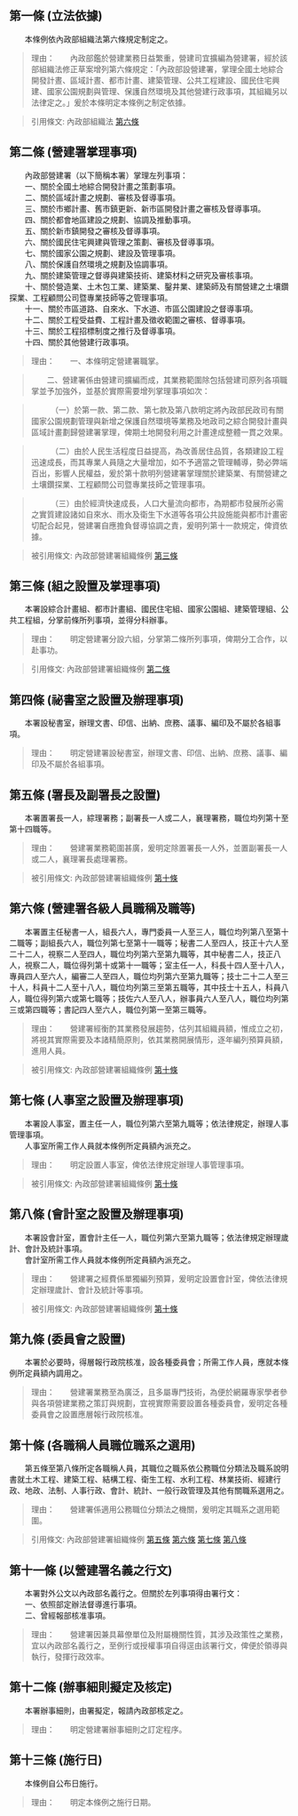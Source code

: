 第一條 (立法依據)
-----------------
　　本條例依內政部組織法第六條規定制定之。  
> 理由：　　內政部鑑於營建業務日益繁重，營建司宜擴編為營建署，經於該部組織法修正草案增列第六條規定：「內政部設營建署，掌理全國土地綜合開發計晝、區域計晝、都市計畫、建築管理、公共工程建設、國民住宅興建、國家公園規劃與管理、保護自然環境及其他營建行政事項，其組織另以法律定之。」爰於本條明定本條例之制定依據。

> 引用條文: 內政部組織法 [第六條](1011#第六條-營建署之設置)



第二條 (營建署掌理事項)
-----------------------
　　內政部營建署（以下簡稱本署）掌理左列事項：  
　　一、關於全國土地綜合開發計畫之策劃事項。  
　　二、關於區域計畫之規劃、審核及督導事項。  
　　三、關於市鄉計畫、舊市鎮更新、新市區開發計畫之審核及督導事項。  
　　四、關於都會地區建設之規劃、協調及推動事項。  
　　五、關於新市鎮開發之審核及督導事項。  
　　六、關於國民住宅興建與管理之策劃、審核及督導事項。  
　　七、關於國家公園之規劃、建設及管理事項。  
　　八、關於保護自然環境之規劃及協調事項。  
　　九、關於建築管理之督導與建築技術、建築材料之研究及審核事項。  
　　十、關於營造業、土木包工業、建築業、鑿井業、建築師及有關營建之土壤鑽探業、工程顧問公司暨專業技師等之管理事項。  
　　十一、關於市區道路、自來水、下水道、市區公園建設之督導事項。  
　　十二、關於工程受益費、工程計畫及徵收範圍之審核、督導事項。  
　　十三、關於工程招標制度之推行及督導事項。  
　　十四、關於其他營建行政事項。  
> 理由：　　一、本條明定營建署職掌。

> 　　二、營建署係由營建司擴編而成，其業務範圍除包括營建司原列各項職掌並予加強外，並基於實際需要增列掌理事項如次：

> 　　　（一）於第一款、第二款、第七款及第八款明定將內政部民政司有關國家公園規劃管理與新增之保護自然環境等業務及地政司之綜合開發計畫與區域計畫劃歸營建署掌理，俾期土地開發利用之計畫達成整體一貫之效果。

> 　　　（二）由於人民生活程度日益提高，為改善居住品質，各類建設工程迅速成長，而其專業人員隨之大量增加，如不予適當之管理輔導，勢必弊端百出，影響人民權益，爰於第十款明列營建署掌理關於建築業、有關營建之土壤鑽探業、工程顧問公司暨專業技師之管理事項。

> 　　　（三）由於經濟快速成長，人口大量流向都市，為期都市發展所必需之實質建設諸如自來水、雨水及衛生下水道等各項公共設施能與都市計畫密切配合起見，營建署自應擔負督導協調之責，爰明列第十一款規定，俾資依據。

> 被引用條文: 內政部營建署組織條例 [第三條](1102#第三條-組之設置及掌理事項)



第三條 (組之設置及掌理事項)
---------------------------
　　本署設綜合計畫組、都市計畫組、國民住宅組、國家公園組、建築管理組、公共工程組，分掌前條所列事項，並得分科辦事。  
> 理由：　　明定營建署分設六組，分掌第二條所列事項，俾期分工合作，以赴事功。

> 引用條文: 內政部營建署組織條例 [第二條](1102#第二條-營建署掌理事項)



第四條 (祕書室之設置及辦理事項)
-------------------------------
　　本署設秘書室，辦理文書、印信、出納、庶務、議事、編印及不屬於各組事項。  
> 理由：　　明定營建署設秘書室，辦理文書、印信、出納、庶務、議事、編印及不屬於各組事項。



第五條 (署長及副署長之設置)
---------------------------
　　本署置署長一人，綜理署務；副署長一人或二人，襄理署務，職位均列第十至第十四職等。  
> 理由：　　營建署業務範圍甚廣，爰明定除置署長一人外，並置副署長一人或二人，襄理署長處理署務。

> 被引用條文: 內政部營建署組織條例 [第十條](1102#第十條-各職稱人員職位職系之選用)



第六條 (營建署各級人員職稱及職等)
---------------------------------
　　本署置主任秘書一人，組長六人，專門委員一人至三人，職位均列第八至第十二職等；副組長六人，職位列第七至第十一職等；秘書二人至四人，技正十六人至二十二人，視察二人至四人，職位均列第六至第九職等，其中秘書二人，技正八人，視察二人，職位得列第十或第十一職等；室主任一人，科長十四人至十八人，專員四人至六人，編審二人至四人，職位均列第六至第九職等；技士二十二人至三十人，科員十二人至十八人，職位均列第三至第五職等，其中技士十五人，科員八人，職位得列第六或第七職等；技佐六人至八人，辦事員六人至八人，職位均列第三或第四職等；書記四人至六人，職位列第一至第三職等。  
> 理由：　　營建署經衡酌其業務發展趨勢，估列其組織員額，惟成立之初，將視其實際需要及本諸精簡原則，依其業務開展情形，逐年編列預算員額，進用人員。

> 被引用條文: 內政部營建署組織條例 [第十條](1102#第十條-各職稱人員職位職系之選用)



第七條 (人事室之設置及辦理事項)
-------------------------------
　　本署設人事室，置主任一人，職位列第六至第九職等；依法律規定，辦理人事管理事項。  
　　人事室所需工作人員就本條例所定員額內派充之。  
> 理由：　　明定設置人事室，俾依法律規定辦理人事管理事項。

> 被引用條文: 內政部營建署組織條例 [第十條](1102#第十條-各職稱人員職位職系之選用)



第八條 (會計室之設置及辦理事項)
-------------------------------
　　本署設會計室，置會計主任一人，職位列第六至第九職等；依法律規定辦理歲計、會計及統計事項。  
　　會計室所需工作人員就本條例所定員額內派充之。  
> 理由：　　營建署之經費係單獨編列預算，爰明定設置會計室，俾依法律規定辦理歲計、會計及統計等事項。

> 被引用條文: 內政部營建署組織條例 [第十條](1102#第十條-各職稱人員職位職系之選用)



第九條 (委員會之設置)
---------------------
　　本署於必要時，得層報行政院核准，設各種委員會；所需工作人員，應就本條例所定員額內調用之。  
> 理由：　　營建署業務至為廣泛，且多屬專門技術，為便於網羅專家學者參與各項營建業務之策訂與規劃，宜視實際需要設置各種委員會，爰明定各種委員會之設置應層報行政院核准。



第十條 (各職稱人員職位職系之選用)
---------------------------------
　　第五條至第八條所定各職稱人員，其職位之職系依公務職位分類法及職系說明書就土木工程、建築工程、結構工程、衛生工程、水利工程、林業技術、經建行政、地政、法制、人事行政、會計、統計、一般行政管理及其他有關職系選用之。  
> 理由：　　營建署係適用公務職位分類法之機關，爰明定其職系之選用範圍。

> 引用條文: 內政部營建署組織條例 [第五條](1102#第五條-署長及副署長之設置) [第六條](1102#第六條-營建署各級人員職稱及職等) [第七條](1102#第七條-人事室之設置及辦理事項) [第八條](1102#第八條-會計室之設置及辦理事項)



第十一條 (以營建署名義之行文)
-----------------------------
　　本署對外公文以內政部名義行之。但關於左列事項得由署行文：  
　　一、依照部定辦法督導進行事項。  
　　二、曾經報部核准事項。  
> 理由：　　營建署因兼具幕僚單位及附屬機關性質，其涉及政策性之業務，宜以內政部名義行之，至例行或授權事項自得逕由該署行文，俾便於領導與執行，發揮行政效率。



第十二條 (辦事細則擬定及核定)
-----------------------------
　　本署辦事細則，由署擬定，報請內政部核定之。  
> 理由：　　明定營建署辦事細則之訂定程序。



第十三條 (施行日)
-----------------
　　本條例自公布日施行。  
> 理由：　　明定本條例之施行日期。